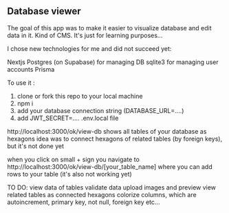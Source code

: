 ## Database viewer

The goal of this app was to make it easier to visualize database and edit data in it.
Kind of CMS. It's just for learning purposes...

I chose new technologies for me and did not succeed yet:

Nextjs
Postgres (on Supabase) for managing DB
sqlite3 for managing user accounts
Prisma

To use it :

1. clone or fork this repo to your local machine
2. npm i
3. add your database connection string (DATABASE_URL=....)
4. add JWT_SECRET=.... .env.local file

http://localhost:3000/ok/view-db
shows all tables of your database as hexagons
idea was to connect hexagons of related tables (by foreign keys), but it's not done yet

when you click on small + sign you navigate to
http://localhost:3000/ok/view-db/[your_table_name]
where you can add rows to your table (it's also not working yet)

TO DO:
view data of tables
validate data
upload images and preview
view related tables as connected hexagons
colorize columns, which are autoincrement, primary key, not null, foreign key etc...
